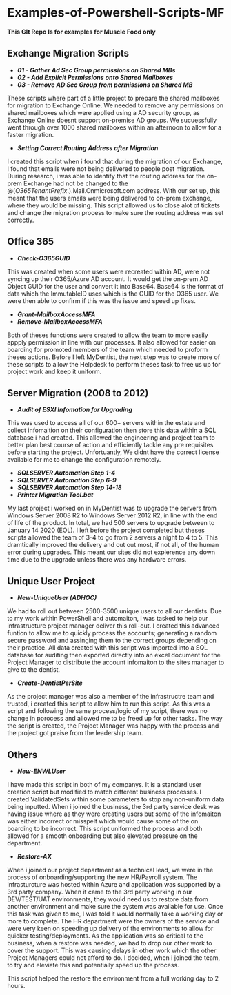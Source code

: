# Examples-of-Powershell-Scripts-MF
 **This GIt Repo Is for examples for Muscle Food only**


## Exchange Migration Scripts

* __*01 - Gather Ad Sec Group permissions on Shared MBs*__
* __*02 - Add Explicit Permissions onto Shared Mailboxes*__
* __*03 - Remove AD Sec Group from permissions on Shared MB*__

These scripts where part of a little project to prepare the shared mailboxes for migration to Exchange Online. We needed to remove any permissions on shared mailboxes which were applied using a AD security group, as Exchange Online doesnt support on-premise AD groups. We sucuessfully went through over 1000 shared mailboxes within an afternoon to allow for a faster migration.

* __*Setting Correct Routing Address after Migration*__

I created this script when i found that during the migration of our Exchange, I found that emails were not being delivered to people post migration. During research, i was able to identify that the routing address for the on-prem Exchange had not be changed to the @(*O365TenantPrefix*.).Mail.Onmicrosoft.com address. With our set up, this meant that the users emails were being delivered to on-prem exchange, where they would be missing. This script allowed us to close alot of tickets and change the migration process to make sure the routing address was set correctly.

## Office 365

* __*Check-O365GUID*__

This was created when some users were recreated within AD, were not syncing up their O365/Azure AD account. It would get the on-prem AD Object GUID for the user and convert it into Base64. Base64 is the format of data which the ImmutableID uses which is the GUID for the O365 user. We were then able to confirm if this was the issue and speed up fixes.

* __*Grant-MailboxAccessMFA*__
* __*Remove-MailboxAccessMFA*__

Both of theses functions were created to allow the team to more easily appply permission in line with our processes. It also allowed for easier on boarding for promoted members of the team which needed to proform theses actions. Before I left MyDentist, the next step was to create more of these scripts to allow the Helpdesk to perform theses task to free us up for project work and keep it uniform.

## Server Migration (2008 to 2012)

* __*Audit of ESXI Infomation for Upgrading*__

This was used to access all of our 600+ servers within the estate and collect infomaition on their configuration then store this data within a SQL database i had created. This allowed the engineering and project team to better plan best course of action and efficiently tackle any pre requisites before starting the project. Unfortuantly, We didnt have the correct license available for me to change the configuration remotely.

* __*SQLSERVER Automation Step 1-4*__
* __*SQLSERVER Automation Step 6-9*__
* __*SQLSERVER Automation Step 14-18*__
* __*Printer Migration Tool.bat*__

My last project i worked on in MyDentist was to upgrade the servers from Windows Server 2008 R2 to Windows Server 2012 R2, in line with the end of life of the product. In total, we had 500 servers to upgrade between  to January 14 2020 (EOL). I left before the project completed but theses scripts allowed the team of 3-4 to go from 2 servers a night to 4 to 5. This dramtically improved the delivery and cut out most, if not all, of the human error during upgrades. This meant our sites did not expierence any down time due to the upgrade unless there was any hardware errors. 

## Unique User Project

* __*New-UniqueUser (ADHOC)*__

We had to roll out between 2500-3500 unique users to all our dentists. Due to my work within PowerShell and automaiton, i was tasked to help our infrastructure project manager deliver this roll-out. I created this advanced funtion to allow me to quickly process the accounts; generating a random secure password and assinging them to the correct groups depending on their practice. All data created with this script was imported into a SQL database for auditing then exported directly into an excel document for the Project Manager to distribute the account infomaiton to the sites manager to give to the dentist. 

* __*Create-DentistPerSite*__

As the project manager was also a member of the infrastructre team and trusted, i created this script to allow him to run this script. As this was a script and following the same process/logic of my script, there was no change in porocess and allowed me to be freed up for other tasks. The way the script is created, the Project Manager was happy with the process and the project got praise from the leadership team.

## Others

* __*New-ENWLUser*__

I have made this script in both of my companys. It is a standard user creation script but modified to match different business processes. I created ValidatedSets within some parameters to stop any non-uniform data being inputted. When i joined the business, the 3rd party service desk was having issue where as they were creating users but some of the infomaiton was either incorrect or misspelt which would cause some of the on boarding to be incorrect. This script uniformed the process and both allowed for a smooth onboarding but also elevated pressure on the department. 

* __*Restore-AX*__

When i joined our project department as a technical lead, we were in the process of onboarding/supporting the new HR/Payroll system. The infrasturcture was hosted within Azure and application was supported by a 3rd party company. When it came to the 3rd party working in our DEV/TEST/UAT environments, they would need us to restore data from another environment and make sure the system was available for use. Once this task was given to me, I was told it would normally take a working day or more to complete. The HR department were the owners of the service and were very keen on speeding up delivery of the environments to allow for quicker testing/deployments. As the application was so critical to the business, when a restore was needed, we had to drop our other work to cover the support. This was causing delays in other work which the other Project Managers could not afford to do. I decided, when i joined the team, to try and eleviate this and potentially speed up the process.

This script helped the restore the environment from a full working day to 2 hours. 